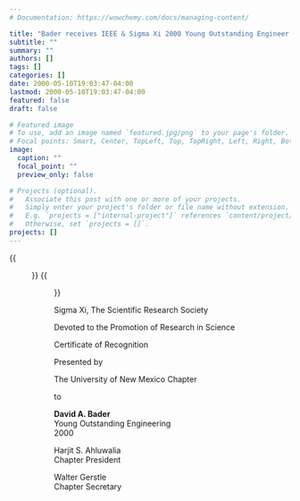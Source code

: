 ```yaml
---
# Documentation: https://wowchemy.com/docs/managing-content/

title: "Bader receives IEEE & Sigma Xi 2000 Young Outstanding Engineer Award"
subtitle: ""
summary: ""
authors: []
tags: []
categories: []
date: 2000-05-10T19:03:47-04:00
lastmod: 2000-05-10T19:03:47-04:00
featured: false
draft: false

# Featured image
# To use, add an image named `featured.jpg/png` to your page's folder.
# Focal points: Smart, Center, TopLeft, Top, TopRight, Left, Right, BottomLeft, Bottom, BottomRight.
image:
  caption: ""
  focal_point: ""
  preview_only: false

# Projects (optional).
#   Associate this post with one or more of your projects.
#   Simply enter your project's folder or file name without extension.
#   E.g. `projects = ["internal-project"]` references `content/project/deep-learning/index.md`.
#   Otherwise, set `projects = []`.
projects: []
---
```


{{<figure src="letter.jpg">}}
{{<figure src="certificate.jpg">}}

Sigma Xi, The Scientific Research Society

Devoted to the Promotion of Research in Science

Certificate of Recognition

Presented by

The University of New Mexico Chapter

to

**David A. Bader**  
Young Outstanding Engineering  
2000

Harjit S. Ahluwalia  
Chapter President

Walter Gerstle  
Chapter Secretary
